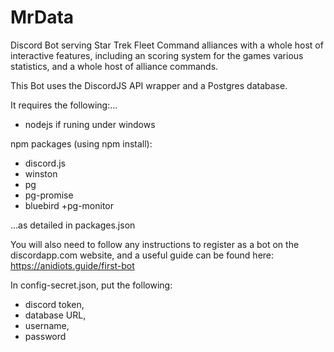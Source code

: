 # MrData
Discord Bot serving Star Trek Fleet Command alliances with a whole host of interactive features, including an scoring system for the games various statistics, and a whole host of alliance commands.

This Bot uses the DiscordJS API wrapper and a Postgres database.

It requires the following:...

+ nodejs if runing under windows

npm packages (using npm install):
+ discord.js
+ winston
+ pg
+ pg-promise
+ bluebird
+pg-monitor

...as detailed in packages.json

You will also need to follow any instructions to register as a bot on the discordapp.com website, and a useful guide can be found here: https://anidiots.guide/first-bot

In config-secret.json, put the following:
- discord token, 
- database URL,
- username,
- password